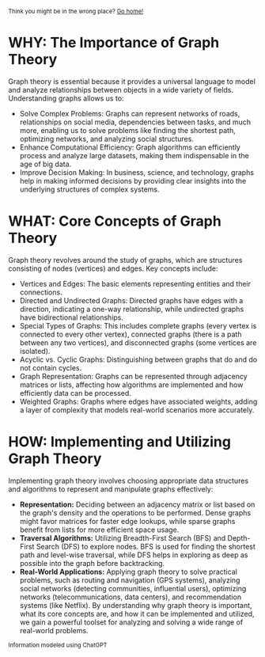 <sub>Think you might be in the wrong place? [Go home!](../README.md)</sub>

# WHY: The Importance of Graph Theory
Graph theory is essential because it provides a universal language to model and analyze relationships between objects in a wide variety of fields. Understanding graphs allows us to:

* Solve Complex Problems: Graphs can represent networks of roads, relationships on social media, dependencies between tasks, and much more, enabling us to solve problems like finding the shortest path, optimizing networks, and analyzing social structures.
* Enhance Computational Efficiency: Graph algorithms can efficiently process and analyze large datasets, making them indispensable in the age of big data.
* Improve Decision Making: In business, science, and technology, graphs help in making informed decisions by providing clear insights into the underlying structures of complex systems.

# WHAT: Core Concepts of Graph Theory

Graph theory revolves around the study of graphs, which are structures consisting of nodes (vertices) and edges. Key concepts include:

* Vertices and Edges: The basic elements representing entities and their connections.
* Directed and Undirected Graphs: Directed graphs have edges with a direction, indicating a one-way relationship, while undirected graphs have bidirectional relationships.
* Special Types of Graphs: This includes complete graphs (every vertex is connected to every other vertex), connected graphs (there is a path between any two vertices), and disconnected graphs (some vertices are isolated).
* Acyclic vs. Cyclic Graphs: Distinguishing between graphs that do and do not contain cycles.
* Graph Representation: Graphs can be represented through adjacency matrices or lists, affecting how algorithms are implemented and how efficiently data can be processed.
* Weighted Graphs: Graphs where edges have associated weights, adding a layer of complexity that models real-world scenarios more accurately.

# HOW: Implementing and Utilizing Graph Theory

Implementing graph theory involves choosing appropriate data structures and algorithms to represent and manipulate graphs effectively:

* __Representation:__ Deciding between an adjacency matrix or list based on the graph's density and the operations to be performed. Dense graphs might favor matrices for faster edge lookups, while sparse graphs benefit from lists for more efficient space usage.
* __Traversal Algorithms:__ Utilizing Breadth-First Search (BFS) and Depth-First Search (DFS) to explore nodes. BFS is used for finding the shortest path and level-wise traversal, while DFS helps in exploring as deep as possible into the graph before backtracking.
* __Real-World Applications:__ Applying graph theory to solve practical problems, such as routing and navigation (GPS systems), analyzing social networks (detecting communities, influential users), optimizing networks (telecommunications, data centers), and recommendation systems (like Netflix).
By understanding why graph theory is important, what its core concepts are, and how it can be implemented and utilized, we gain a powerful toolset for analyzing and solving a wide range of real-world problems.

<sub>Information modeled using ChatGPT</sub>

